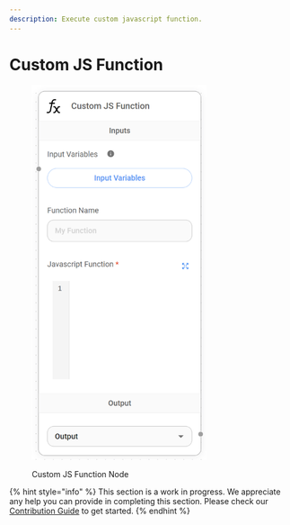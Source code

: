 ```yaml
---
description: Execute custom javascript function.
---
```


# Custom JS Function

<figure><img src="../../../.gitbook/assets/image (9).png" alt="" width="311"><figcaption><p>Custom JS Function Node</p></figcaption></figure>

{% hint style="info" %}
This section is a work in progress. We appreciate any help you can provide in completing this section. Please check our [Contribution Guide](../../../CONTRIBUTING.md) to get started.
{% endhint %}
